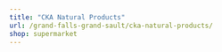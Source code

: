 ```yaml
---
title: "CKA Natural Products"
url: /grand-falls-grand-sault/cka-natural-products/
shop: supermarket
---
```

